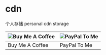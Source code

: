 # cdn
个人存储 personal cdn storage

| ![Buy Me A Coffee](https://cdn.jsdelivr.net/gh/realwds/cdn/img/20201219130400.png) | ![PayPal To Me](https://cdn.jsdelivr.net/gh/realwds/cdn/img/20201219130401.svg) |
| ------------ | ------------ |
|  Buy Me A Coffee | PayPal To Me |
